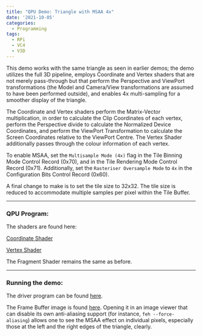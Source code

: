 ```yaml
---
title: "QPU Demo: Triangle with MSAA 4x"
date: '2021-10-05'
categories:
  - Programming
tags:
  - RPi
  - VC4
  - V3D
---
```


This demo works with the same triangle as seen in earlier demos; the demo
utilizes the full 3D pipeline, employs Coordinate and Vertex shaders that
are not merely pass-through but that perform the Perspective and ViewPort
transformations (the Model and Camera/View transformations are assumed to have
been performed outside), and enables 4x multi-sampling for a smoother display
of the triangle.

The Coordinate and Vertex shaders perform the Matrix-Vector multiplication, in
order to calculate the Clip Coordinates of each vertex, perform the Perspective
divide to calculate the Normalized Device Coordinates, and perform the
ViewPort Transformation to calculate the Screen Coordinates relative to the
ViewPort Centre. The Vertex Shader additionally passes through the colour
information of each vertex.

To enable MSAA, set the `Multisample Mode (4x)` flag in the
Tile Binning Mode Control Record (0x70), and in the
Tile Rendering Mode Control Record (0x71).
Additionally, set the `Rasteriser Oversample Mode` to `4x` in the
Configuration Bits Control Record (0x60).

A final change to make is to set the tile size to 32x32. The tile size is
reduced to accommodate multiple samples per pixel within the Tile Buffer.

---
### **QPU Program:**

The shaders are found here:

[Coordinate Shader](https://github.com/asurati/x03/blob/main/demo/d52.cs.h)

[Vertex Shader](https://github.com/asurati/x03/blob/main/demo/d52.vs.h)

The Fragment Shader remains the same as before.

---
### **Running the demo:**

The driver program can be found
[here](https://github.com/asurati/x03/blob/main/demo/d53.c).

The Frame Buffer image is found [here](/wip/images/d53.png). Opening it in an
image viewer that can disable its own anti-aliasing support
(for instance, `feh --force-aliasing`) allows one to see the MSAA effect on
individual pixels, especially those at the left and the right edges of the
triangle, clearly.
